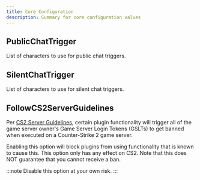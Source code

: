 ```yaml
---
title: Core Configuration
description: Summary for core configuration values
---
```


## PublicChatTrigger

List of characters to use for public chat triggers.

## SilentChatTrigger

List of characters to use for silent chat triggers.

## FollowCS2ServerGuidelines

Per [CS2 Server Guidelines](https://blog.counter-strike.net/index.php/server_guidelines/), certain plugin
functionality will trigger all of the game server owner's Game Server Login Tokens
(GSLTs) to get banned when executed on a Counter-Strike 2 game server.

Enabling this option will block plugins from using functionality that is known to cause this.
This option only has any effect on CS2. Note that this does NOT guarantee that you cannot
receive a ban.

:::note
Disable this option at your own risk.
:::